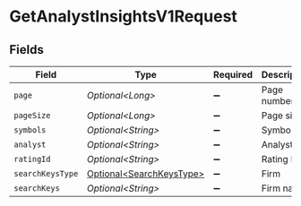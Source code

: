 # GetAnalystInsightsV1Request


## Fields

| Field                                                                  | Type                                                                   | Required                                                               | Description                                                            |
| ---------------------------------------------------------------------- | ---------------------------------------------------------------------- | ---------------------------------------------------------------------- | ---------------------------------------------------------------------- |
| `page`                                                                 | *Optional\<Long>*                                                      | :heavy_minus_sign:                                                     | Page number                                                            |
| `pageSize`                                                             | *Optional\<Long>*                                                      | :heavy_minus_sign:                                                     | Page size                                                              |
| `symbols`                                                              | *Optional\<String>*                                                    | :heavy_minus_sign:                                                     | Symbols                                                                |
| `analyst`                                                              | *Optional\<String>*                                                    | :heavy_minus_sign:                                                     | Analyst                                                                |
| `ratingId`                                                             | *Optional\<String>*                                                    | :heavy_minus_sign:                                                     | Rating ID                                                              |
| `searchKeysType`                                                       | [Optional\<SearchKeysType>](../../models/operations/SearchKeysType.md) | :heavy_minus_sign:                                                     | Firm                                                                   |
| `searchKeys`                                                           | *Optional\<String>*                                                    | :heavy_minus_sign:                                                     | Firm name                                                              |